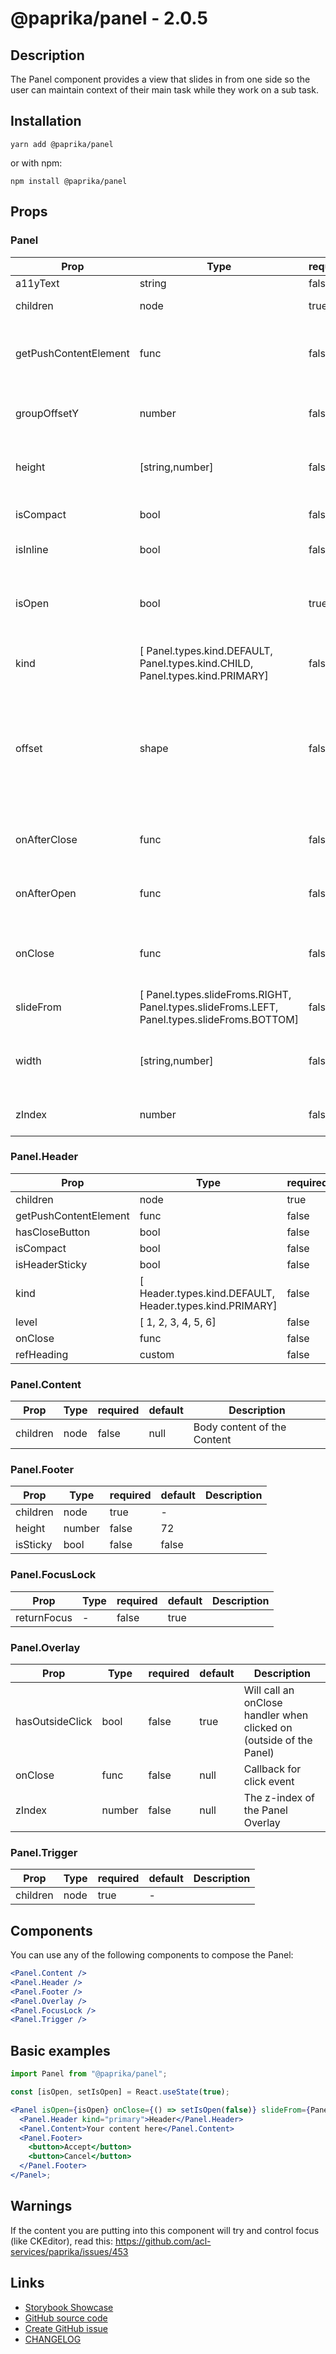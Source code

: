<!-- start: Autogenerated - do not modify -->

# @paprika/panel - 2.0.5

## Description

The Panel component provides a view that slides in from one side so the user can maintain context of their main task while they work on a sub task.

## Installation

```
yarn add @paprika/panel
```

or with npm:

```
npm install @paprika/panel
```

## Props

### Panel

| Prop                  | Type                                                                                        | required | default                       | Description                                                                                                                                     |
| --------------------- | ------------------------------------------------------------------------------------------- | -------- | ----------------------------- | ----------------------------------------------------------------------------------------------------------------------------------------------- |
| a11yText              | string                                                                                      | false    | null                          |                                                                                                                                                 |
| children              | node                                                                                        | true     | -                             | The content for the Panel.                                                                                                                      |
| getPushContentElement | func                                                                                        | false    | null                          | Function that provides the container DOM element to be pushed.                                                                                  |
| groupOffsetY          | number                                                                                      | false    | 0                             | Y offset that is passed down from <Panel.Group>                                                                                                 |
| height                | [string,number]                                                                             | false    | "33%"                         | The height of the open Panel (when slide in from bottom)                                                                                        |
| isCompact             | bool                                                                                        | false    | false                         | Control the compactness of the Panel                                                                                                            |
| isInline              | bool                                                                                        | false    | false                         | Render the panel inline                                                                                                                         |
| isOpen                | bool                                                                                        | true     | -                             | Control the visibility of the Panel. This prop makes the Panel appear.                                                                          |
| kind                  | [ Panel.types.kind.DEFAULT, Panel.types.kind.CHILD, Panel.types.kind.PRIMARY]               | false    | Panel.types.kinds.DEFAULT     | Modify the look of the Panel                                                                                                                    |
| offset                | shape                                                                                       | false    | { top: 0, left: 0, right: 0 } | Control offset of the Panel. Only use 'top' when sliding in from the left or right. Only use 'left' or 'right' when sliding in from the bottom. |
| onAfterClose          | func                                                                                        | false    | () => {}                      | Callback once the Panel has been closed event                                                                                                   |
| onAfterOpen           | func                                                                                        | false    | () => {}                      | Callback once the Panel has been opened event                                                                                                   |
| onClose               | func                                                                                        | false    | null                          | Callback triggered when the Panel needs to be close                                                                                             |
| slideFrom             | [ Panel.types.slideFroms.RIGHT, Panel.types.slideFroms.LEFT, Panel.types.slideFroms.BOTTOM] | false    | Panel.types.slideFroms.RIGHT  | Control where the Panel slides in from                                                                                                          |
| width                 | [string,number]                                                                             | false    | "33%"                         | The width of the open Panel (when slide in from left or right)                                                                                  |
| zIndex                | number                                                                                      | false    | zValue(7)                     | Control the z-index of the Panel                                                                                                                |

### Panel.Header

| Prop                  | Type                                                    | required | default                   | Description |
| --------------------- | ------------------------------------------------------- | -------- | ------------------------- | ----------- |
| children              | node                                                    | true     | -                         |             |
| getPushContentElement | func                                                    | false    | () => {}                  |             |
| hasCloseButton        | bool                                                    | false    | true                      |             |
| isCompact             | bool                                                    | false    | false                     |             |
| isHeaderSticky        | bool                                                    | false    | false                     |             |
| kind                  | [ Header.types.kind.DEFAULT, Header.types.kind.PRIMARY] | false    | Header.types.kind.DEFAULT |             |
| level                 | [ 1, 2, 3, 4, 5, 6]                                     | false    | 2                         |             |
| onClose               | func                                                    | false    | () => {}                  |             |
| refHeading            | custom                                                  | false    | null                      |             |

### Panel.Content

| Prop     | Type | required | default | Description                 |
| -------- | ---- | -------- | ------- | --------------------------- |
| children | node | false    | null    | Body content of the Content |

### Panel.Footer

| Prop     | Type   | required | default | Description |
| -------- | ------ | -------- | ------- | ----------- |
| children | node   | true     | -       |             |
| height   | number | false    | 72      |             |
| isSticky | bool   | false    | false   |             |

### Panel.FocusLock

| Prop        | Type | required | default | Description |
| ----------- | ---- | -------- | ------- | ----------- |
| returnFocus | -    | false    | true    |             |

### Panel.Overlay

| Prop            | Type   | required | default | Description                                                         |
| --------------- | ------ | -------- | ------- | ------------------------------------------------------------------- |
| hasOutsideClick | bool   | false    | true    | Will call an onClose handler when clicked on (outside of the Panel) |
| onClose         | func   | false    | null    | Callback for click event                                            |
| zIndex          | number | false    | null    | The z-index of the Panel Overlay                                    |

### Panel.Trigger

| Prop     | Type | required | default | Description |
| -------- | ---- | -------- | ------- | ----------- |
| children | node | true     | -       |             |

<!-- end: Autogenerated - do not modify -->
<!-- content -->

## Components

You can use any of the following components to compose the Panel:

```jsx
<Panel.Content />
<Panel.Header />
<Panel.Footer />
<Panel.Overlay />
<Panel.FocusLock />
<Panel.Trigger />
```

## Basic examples

```jsx
import Panel from "@paprika/panel";

const [isOpen, setIsOpen] = React.useState(true);

<Panel isOpen={isOpen} onClose={() => setIsOpen(false)} slideFrom={Panel.types.slideFrom.LEFT}>
  <Panel.Header kind="primary">Header</Panel.Header>
  <Panel.Content>Your content here</Panel.Content>
  <Panel.Footer>
    <button>Accept</button>
    <button>Cancel</button>
  </Panel.Footer>
</Panel>;
```

## Warnings

If the content you are putting into this component will try and control focus (like CKEditor), read this: https://github.com/acl-services/paprika/issues/453

<!-- eoContent -->

## Links

- [Storybook Showcase](https://paprika.highbond.com/?path=/story/messaging-panel--showcase)
- [GitHub source code](https://github.com/acl-services/paprika/tree/master/packages/Panel/src)
- [Create GitHub issue](https://github.com/acl-services/paprika/issues/new?label=[]&title=@paprika/panel%20[help]:%20your%20short%20description&body=%0A%23%20Help%20wanted%0A%0A%23%23%20Please%20write%20your%20question.%0A*A%20clear%20and%20concise%20description%20of%20what%20the%20question%20is*%0A%0A%23%23%20Additional%20context%0A*Add%20any%20other%20context%20or%20screenshots%20about%20your%20question%20here.*%0A)
- [CHANGELOG](https://github.com/acl-services/paprika/tree/master/packages/Panel/CHANGELOG.md)
